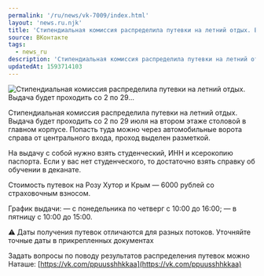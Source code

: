 ```yaml
---
permalink: '/ru/news/vk-7009/index.html'
layout: 'news.ru.njk'
title: 'Стипендиальная комиссия распределила путевки на летний отдых. Выдача будет проходить со 2 по 29'
source: ВКонтакте
tags:
  - news_ru
description: 'Стипендиальная комиссия распределила путевки на летний отдых. Выдача будет проходить со 2 по 29…'
updatedAt: 1593714103
---
```

![Стипендиальная комиссия распределила путевки на летний отдых. Выдача будет проходить со 2 по 29…](https://sun9-35.userapi.com/impg/ALAG957aSWB1tWh__gUc28RknAl5wlL0cSbdzA/haRdj1y68sE.jpg?size=1280x854&quality=96&sign=65baec64bc15195d3bdc93600dfbe9a9&c_uniq_tag=-fLT1zL1oBy7qfLs3lPKlUvYy_U6IPE6WSBYLnfsUk0&type=album)

Стипендиальная комиссия распределила путевки на летний отдых. Выдача будет проходить со 2 по 29 июля на втором этаже столовой в главном корпусе. Попасть туда можно через автомобильные ворота справа от центрального входа, проход выделен разметкой.

На выдачу с собой нужно взять студенческий, ИНН и ксерокопию паспорта. Если у вас нет студенческого, то достаточно взять справку об обучении в деканате.

Стоимость путевок на Розу Хутор и Крым — 6000 рублей со страховочным взносом.

График выдачи:
— с понедельника по четверг с 10:00 до 16:00;
— в пятницу с 10:00 до 15:00.

⚠ Даты получения путевок отличаются для разных потоков. Уточняйте точные даты в прикрепленных документах

Задать вопросы по поводу результатов распределения путевок можно Наташе: [https://vk.com/ppuusshhkkaa](https://vk.com/ppuusshhkkaa)

